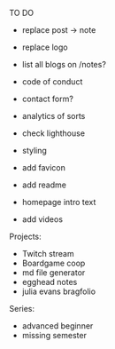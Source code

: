TO DO

- replace post -> note
- replace logo
- list all blogs on /notes?
- code of conduct
- contact form?
- analytics of sorts
- check lighthouse
- styling
- add favicon
- add readme
- homepage intro text

- add videos

Projects:
- Twitch stream
- Boardgame coop
- md file generator
- egghead notes
- julia evans bragfolio


Series:
- advanced beginner
- missing semester